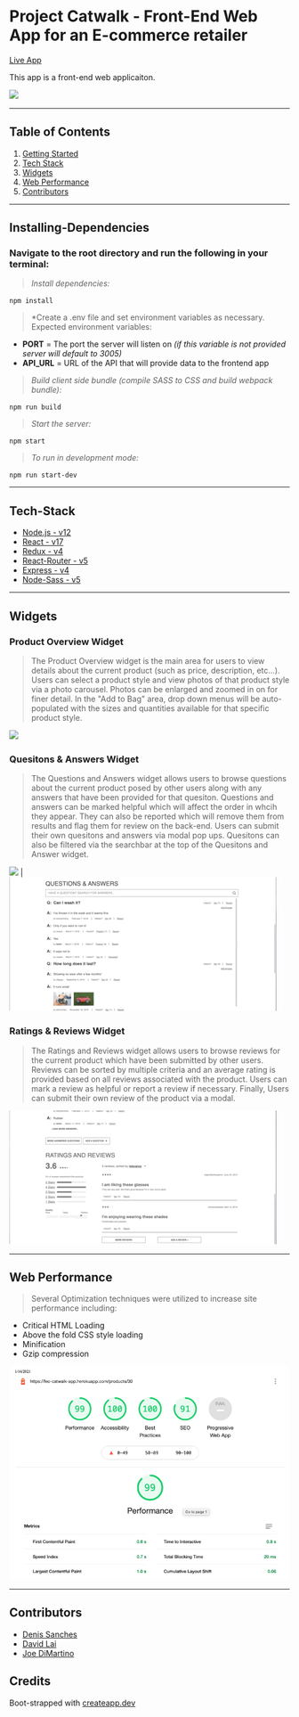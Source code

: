 # Project Catwalk - Front-End Web App for an E-commerce retailer

[Live App](https://fec-catwalk-app.herokuapp.com/)

This app is a front-end web applicaiton.

![](Readme-assets/Product_Overview.gif)

---

## Table of Contents
1. [Getting Started](#Installing-Dependencies)
2. [Tech Stack](#Tech-Stack)
3. [Widgets](#Widgets)
4. [Web Performance](#Optimization)
5. [Contributors](#Contributors)

---

## Installing-Dependencies

### Navigate to the root directory and run the following in your terminal:

>*Install dependencies:*
```
npm install
```

>*Create a .env file and set environment variables as necessary.   Expected environment variables:

*  **PORT** = The port the server will listen on *(if this variable is not provided server will default to 3005)*
*  **API_URL** = URL of the API that will provide data to the frontend app

>*Build client side bundle (compile SASS to CSS and build webpack bundle):*
```
npm run build
```

>*Start the server:*
```
npm start
```

>*To run in development mode:*

```
npm run start-dev
```

---

## Tech-Stack

-  [Node.js - v12](nodejs.org)
-  [React - v17](https://reactjs.org/)
-  [Redux - v4](https://redux.js.org/)
-  [React-Router - v5](https://reactrouter.com)
-  [Express - v4](http://expressjs.com/)
-  [Node-Sass - v5](https://sass-lang.com/)

---

## Widgets

### Product Overview Widget
>  The Product Overview widget is the main area for users to view details about the current product (such as price, description, etc...).  Users can select a product style and view photos of that product style via a photo carousel.  Photos can be enlarged and zoomed in on for finer detail.  In the "Add to Bag" area, drop down menus will be auto-populated with the sizes and quantities available for that specific product style.

![](Readme-assets/Product_Overview.gif)

### Quesitons & Answers Widget
>  The Questions and Answers widget allows users to browse questions about the current product posed by other users along with any answers that have been provided for that quesiton.  Questions and answers can be marked helpful which will affect the order in whcih they appear.  They can also be reported which will remove them from results and flag them for review on the back-end.  Users can submit their own quesitons and answers via modal pop ups.  Quesitons can also be filtered via the searchbar at the top of the Quesitons and Answer widget.

![](Readme-assets/QandA_Widget.gif) | ![](Readme-assets/QandA_form_validation.gif)

### Ratings & Reviews Widget
> The Ratings and Reviews widget allows users to browse reviews for the current product which have been submitted by other users.  Reviews can be sorted by multiple criteria and an average rating is provided based on all reviews associated with the product.  Users can mark a review as helpful or report a review if necessary.  Finally, Users can submit their own review of the product via a modal.

![](Readme-assets/Reviews_widget.gif)


---

## Web Performance

> Several Optimization techniques were utilized to increase site performance including:

* Critical HTML Loading
* Above the fold CSS style loading
* Minification
* Gzip compression

![](Readme-assets/FEC_Lighthouse_Audit.png)

---


## Contributors

- [Denis Sanches](https://github.com/shelleychenn)
- [David Lai](https://github.com/Eweiner11)
- [Joe DiMartino](https://github.com/mdoudy90)

## Credits

Boot-strapped with [createapp.dev](https://createapp.dev/)
